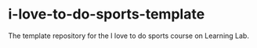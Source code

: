 # i-love-to-do-sports-template
The template repository for the I love to do sports course on Learning Lab.
